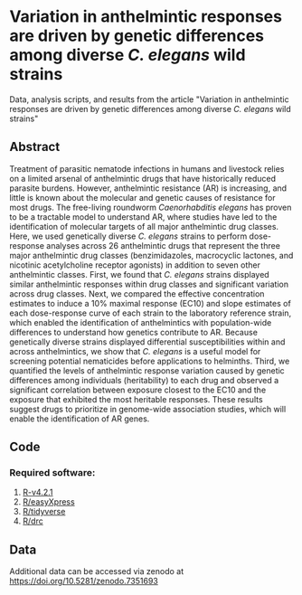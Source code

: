 # Variation in anthelmintic responses are driven by genetic differences among diverse *C. elegans* wild strains

Data, analysis scripts, and results from the article "Variation in anthelmintic responses are driven by genetic differences among diverse *C. elegans* wild strains"

## Abstract
Treatment of parasitic nematode infections in humans and livestock relies on a limited arsenal of anthelmintic drugs that have historically reduced parasite burdens. However, anthelmintic resistance (AR) is increasing, and little is known about the molecular and genetic causes of resistance for most drugs. The free-living roundworm *Caenorhabditis elegans* has proven to be a tractable model to understand AR, where studies have led to the identification of molecular targets of all major anthelmintic drug classes. Here, we used genetically diverse *C. elegans* strains to perform dose-response analyses across 26 anthelmintic drugs that represent the three major anthelmintic drug classes (benzimidazoles, macrocyclic lactones, and nicotinic acetylcholine receptor agonists) in addition to seven other anthelmintic classes. First, we found that *C. elegans* strains displayed similar anthelmintic responses within drug classes and significant variation across drug classes. Next, we compared the effective concentration estimates to induce a 10% maximal response (EC10) and slope estimates of each dose-response curve of each strain to the laboratory reference strain, which enabled the identification of anthelmintics with population-wide differences to understand how genetics contribute to AR. Because genetically diverse strains displayed differential susceptibilities within and across anthelmintics, we show that *C. elegans* is a useful model for screening potential nematicides before applications to helminths. Third, we quantified the levels of anthelmintic response variation caused by genetic differences among individuals (heritability) to each drug and observed a significant correlation between exposure closest to the EC10 and the exposure that exhibited the most heritable responses. These results suggest drugs to prioritize in genome-wide association studies, which will enable the identification of AR genes.


## Code
### Required software: 
1. [R-v4.2.1](https://www.r-project.org/)
1. [R/easyXpress](https://github.com/AndersenLab/easyXpress)
1. [R/tidyverse](https://www.tidyverse.org/)
1. [R/drc](https://cran.r-project.org/web/packages/drc/index.html)

## Data
Additional data can be accessed via zenodo at https://doi.org/10.5281/zenodo.7351693
